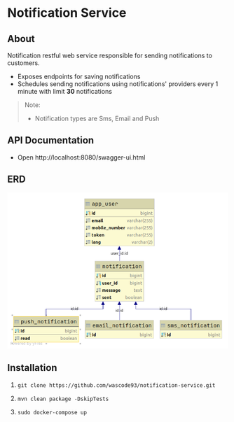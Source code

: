 # Notification Service

## About

Notification restful web service responsible for sending notifications to customers.
* Exposes endpoints for saving notifications
* Schedules sending notifications using notifications' providers every 1 minute with limit **30** notifications
> Note:
> * Notification types are Sms, Email and Push

## API Documentation

* Open http://localhost:8080/swagger-ui.html

## ERD

![alt text](ERD.png "Notification ERD")

## Installation

1. ```shell
   git clone https://github.com/wascode93/notification-service.git
   ```
2. ```shell
   mvn clean package -DskipTests
   ```
3. ```shell
   sudo docker-compose up
   ```